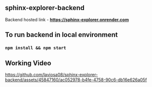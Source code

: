 ## sphinx-explorer-backend

Backend hosted link - 
**https://sphinx-explorer.onrender.com**

## To run backend in local environment
### `npm install && npm start`

## Working Video

https://github.com/laviosa08/sphinx-explorer-backend/assets/45847160/ac052978-b4fe-4758-90c6-db16e626a05f

